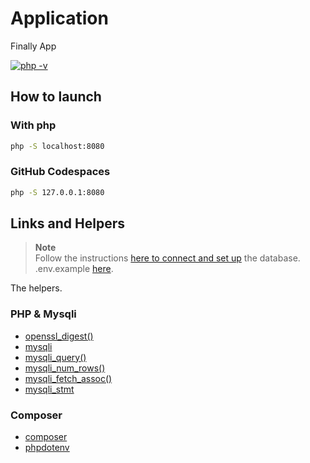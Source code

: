 # Application

Finally App

[![php -v](https://img.shields.io/badge/php->=7.4-7377ad)](https://www.php.net/manual/en/langref.php)

## How to launch

### With php

```bash
php -S localhost:8080
```

### GitHub Codespaces

```bash
php -S 127.0.0.1:8080
```

## Links and Helpers

> **Note**  
> Follow the instructions [here to connect and set up](database/db.sql) the database. .env.example [here](.env.example).

The helpers.

### PHP & Mysqli

- [openssl_digest()](https://www.php.net/manual/en/function.openssl-digest.php)
- [mysqli](https://www.php.net/manual/en/book.mysqli.php)
- [mysqli_query()](https://www.php.net/manual/en/mysqli.query.php)
- [mysqli_num_rows()](https://www.php.net/manual/en/mysqli-result.num-rows.php)
- [mysqli_fetch_assoc()](https://www.php.net/manual/en/mysqli-result.fetch-assoc.php)
- [mysqli_stmt](https://www.php.net/manual/en/class.mysqli-stmt.php)

### Composer

- [composer](https://getcomposer.org/)
- [phpdotenv](https://github.com/vlucas/phpdotenv)
